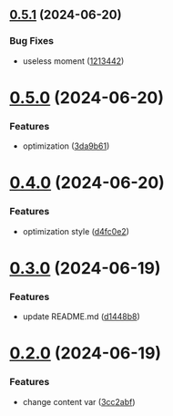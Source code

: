 ## [0.5.1](https://github.com/tardis-ksh/hexo-ai-summaries/compare/v0.5.0...v0.5.1) (2024-06-20)


### Bug Fixes

* useless moment ([1213442](https://github.com/tardis-ksh/hexo-ai-summaries/commit/1213442a8d9fd95fea29056f1ac25725fe66f676))



# [0.5.0](https://github.com/tardis-ksh/hexo-ai-summaries/compare/v0.4.0...v0.5.0) (2024-06-20)


### Features

* optimization ([3da9b61](https://github.com/tardis-ksh/hexo-ai-summaries/commit/3da9b61de2dd3e2325d59c0405f19e8cf7334f20))



# [0.4.0](https://github.com/tardis-ksh/hexo-ai-summaries/compare/v0.3.0...v0.4.0) (2024-06-20)


### Features

* optimization style ([d4fc0e2](https://github.com/tardis-ksh/hexo-ai-summaries/commit/d4fc0e2bdda7651a3265cd42aad8e8ca29d87044))



# [0.3.0](https://github.com/tardis-ksh/hexo-ai-summaries/compare/v0.2.0...v0.3.0) (2024-06-19)


### Features

* update README.md ([d1448b8](https://github.com/tardis-ksh/hexo-ai-summaries/commit/d1448b8dc3e69b4dedde4d13b3d806693f6e663b))



# [0.2.0](https://github.com/tardis-ksh/hexo-ai-summaries/compare/v0.1.0...v0.2.0) (2024-06-19)


### Features

* change content var ([3cc2abf](https://github.com/tardis-ksh/hexo-ai-summaries/commit/3cc2abf19bd5acffee007754aaebf3c6d2c43beb))



